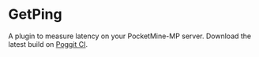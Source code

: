 # GetPing
A plugin to measure latency on your PocketMine-MP server. Download the latest build on [Poggit CI](https://poggit.pmmp.io/ci/IceCruelStuff/GetPing).
